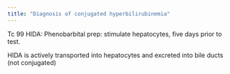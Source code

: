 ```yaml
---
title: "Diagnosis of conjugated hyperbilirubinemia"
---
```

Tc 99 HIDA: 
Phenobarbital prep: stimulate hepatocytes, five days prior to test. 

HIDA is actively transported into hepatocytes and excreted into bile ducts (not conjugated)

